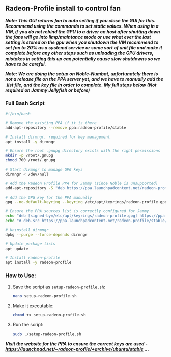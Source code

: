 ## Radeon-Profile install to control fan
***Note: This GUI returns fan to auto setting if you close the GUI for this. Recommend using the commands to set static values. When using in a VM, if you do not rebind the GPU to a driver on host after shutting down the fans will go into limp/maintance mode or use what ever the last setting is stored on the gpu when you shutdown the VM recommend to set fan to 20% as a systemd service or some sort of unit file and make it complete before any other steps such as unloading the GPU drivers, mistakes in setting this up can potentially cause slow shutdowns so we have to be careful.***

***Note: We are doing the setup on Noble-Numbat, unfortunately there is not a release file on the PPA server yet, and we have to manually add the .list file, and the key file in order to complete. My full steps below (Not required on Jammy Jellyfish or before)***


### Full Bash Script

```bash
#!/bin/bash

# Remove the existing PPA if it is there
add-apt-repository --remove ppa:radeon-profile/stable

# Install dirmngr, required for key management
apt install -y dirmngr

# Ensure the root .gnupg directory exists with the right permissions
mkdir -p /root/.gnupg
chmod 700 /root/.gnupg

# Start dirmngr to manage GPG keys
dirmngr < /dev/null

# Add the Radeon Profile PPA for Jammy (since Noble is unsupported)
add-apt-repository -S "deb https://ppa.launchpadcontent.net/radeon-profile/stable/ubuntu jammy main"

# Add the GPG key for the PPA manually
gpg --no-default-keyring --keyring /etc/apt/keyrings/radeon-profile.gpg --keyserver keyserver.ubuntu.com --recv-keys 93562F724DD47F9D

# Ensure the PPA sources list is correctly configured for Jammy
echo "deb [signed-by=/etc/apt/keyrings/radeon-profile.gpg] https://ppa.launchpadcontent.net/radeon-profile/stable/ubuntu jammy main" > /etc/apt/sources.list.d/archive_uri-https_ppa_launchpadcontent_net_radeon-profile_stable_ubuntu-noble.list
echo "# deb-src https://ppa.launchpadcontent.net/radeon-profile/stable/ubuntu jammy main" >> /etc/apt/sources.list.d/archive_uri-https_ppa_launchpadcontent_net_radeon-profile_stable_ubuntu-noble.list

# Uninstall dirmngr
dpkg --purge --force-depends dirmngr

# Update package lists
apt update

# Install radeon-profile
apt install -y radeon-profile
```

### How to Use:
1. Save the script as `setup-radeon-profile.sh`:
   ```bash
   nano setup-radeon-profile.sh
   ```

2. Make it executable:
   ```bash
   chmod +x setup-radeon-profile.sh
   ```

3. Run the script:
   ```bash
   sudo ./setup-radeon-profile.sh
   ```

***Visit the website for the PPA to ensure the correct keys are used - https://launchpad.net/~radeon-profile/+archive/ubuntu/stable ...***